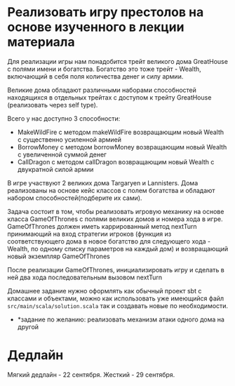 # Реализовать игру престолов на основе изученного в лекции материала

Для реализации игры нам понадобится трейт великого дома GreatHouse с полями имени и богатства.
Богатство это тоже трейт - Wealth, включающий в себя поля количества денег и силу армии.

Великие дома обладают различными наборами способностей находящихся в отдельных трейтах с доступом к трейту 
GreatHouse (реализовать через self type).

Всего у нас доступно 3 способности:
- MakeWildFire с методом makeWildFire возвращающим новый Wealth с существенно усиленной армией
- BorrowMoney с методом borrowMoney возвращающим новый Wealth с увеличенной суммой денег
- CallDragon с методом callDragon возвращающим новый Wealth с двукратной силой армии

В игре участвуют 2 великих дома Targaryen и Lannisters. Дома реализованы на основе кейс классов с полем богатства и
обладают набором способностей(подберите их сами).

Задача состоит в том, чтобы реализовать игровую механику на основе класса GameOfThrones с полями великих домов и номера
хода в игре.
GameOfThrones должен иметь каррированный метод nextTurn принимающий на вход стратегии игроков (функция из соответствующего 
дома в новое богатство для следующего хода - Wealth, по одному списку параметров на каждый дом) и возвращающий новый экземпляр GameOfThrones

После реализации GameOfThrones, инициализировать игру и сделать в ней два хода последовательным вызовом nextTurn

Домашнее задание нужно оформлять как обычный проект sbt с классами и объектами, можно как использовать уже имеющийся файл `src/main/scala/solution.scala`
так и создавать новые по необходимости.

 - *задание по желанию: реализовать механизм атаки одного дома на другой

# Дедлайн

Мягкий дедлайн - 22 сентября. Жесткий - 29 сентября.
